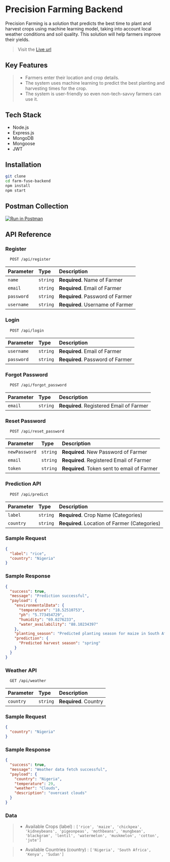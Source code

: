 # Precision Farming Backend

Precision Farming is a solution that predicts the best time to plant and harvest crops using machine learning model, taking into account local weather conditions and soil quality. This solution will help farmers improve their yields.

> Visit the [Live url](https://farm-fuse-backend.vercel.app/)

## Key Features

> - Farmers enter their location and crop details.
> - The system uses machine learning to predict the best planting and harvesting times for the crop.
> - The system is user-friendly so even non-tech-savvy farmers can use it.

## Tech Stack

- Node.js
- Express.js
- MongoDB
- Mongoose
- JWT

## Installation

```sh
git clone
cd farm-fuse-backend
npm install
npm start
```

## Postman Collection

[![Run in Postman](https://run.pstmn.io/button.svg)](https://documenter.getpostman.com/view/22984536/2s9YeBfa1e)

## API Reference

### Register

```http
  POST /api/register
```

| Parameter  | Type     | Description                      |
| :--------- | :------- | :------------------------------- |
| `name`     | `string` | **Required**. Name of Farmer     |
| `email`    | `string` | **Required**. Email of Farmer    |
| `password` | `string` | **Required**. Password of Farmer |
| `username` | `string` | **Required**. Username of Farmer |

### Login

```http
  POST /api/login
```

| Parameter  | Type     | Description                      |
| :--------- | :------- | :------------------------------- |
| `username` | `string` | **Required**. Email of Farmer    |
| `password` | `string` | **Required**. Password of Farmer |

### Forgot Password

```http
  POST /api/forgot_password
```

| Parameter | Type     | Description                              |
| :-------- | :------- | :--------------------------------------- |
| `email`   | `string` | **Required**. Registered Email of Farmer |

### Reset Password

```http
  POST /api/reset_password
```

| Parameter     | Type     | Description                                 |
| :------------ | :------- | :------------------------------------------ |
| `newPassword` | `string` | **Required**. New Password of Farmer        |
| `email`       | `string` | **Required**. Registered Email of Farmer    |
| `token`       | `string` | **Required**. Token sent to email of Farmer |

### Prediction API

```http
  POST /api/predict
```

| Parameter | Type     | Description                                   |
| :-------- | :------- | :-------------------------------------------- |
| `label`   | `string` | **Required**. Crop Name (Categories)          |
| `country` | `string` | **Required**. Location of Farmer (Categories) |

### Sample Request

```json
{
  "label": "rice",
  "country": "Nigeria"
}
```

### Sample Response

```json
{
  "success": true,
  "message": "Prediction successful",
  "payload": {
    "environmentalData": {
      "temperature": "18.52510753",
      "ph": "5.773454729",
      "humidity": "69.0276233",
      "water_availability": "88.10234397"
    },
    "planting_season": "Predicted planting season for maize in South Africa is winter season",
    "prediction": {
      "Predicted harvest season": "spring"
    }
  }
}
```

### Weather API

```http
  GET /api/weather
```

| Parameter | Type     | Description           |
| :-------- | :------- | :-------------------- |
| `country` | `string` | **Required**. Country |

### Sample Request

```json
{
  "country": "Nigeria"
}
```

### Sample Response

```json
{
  "success": true,
  "message": "Weather data fetch successful",
  "payload": {
    "country": "Nigeria",
    "temperature": 29,
    "weather": "Clouds",
    "description": "overcast clouds"
  }
}
```

### Data

> - Available Crops (label) :
>   `['rice', 'maize', 'chickpea', 'kidneybeans', 'pigeonpeas', 'mothbeans', 'mungbean', 'blackgram', 'lentil', 'watermelon', 'muskmelon', 'cotton', 'jute']`

> - Available Countries (country) :
>   `['Nigeria', 'South Africa', 'Kenya', 'Sudan']`
